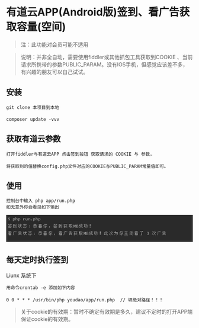 # 有道云APP(Android版)签到、看广告获取容量(空间)

> 注：此功能对会员可能不适用

> 说明：并非全自动，需要使用fiddler或其他抓包工具获取到COOKIE 、当前请求所携带的参数PUBLIC_PARAM。没有IOS手机，但感觉应该差不多，有兴趣的朋友可以自己试试。

## 安装
```
git clone 本项目到本地 

composer update -vvv

```

## 获取有道云参数
```
打开fiddler与有道云APP 点击签到按钮 获取请求的 COOKIE 与 参数，

将获取到的值替换config.php文件对应的COOKIE与PUBLIC_PARAM常量值即可。
```
## 使用
```
控制台中输入 php app/run.php
如无意外你会看见如下输出
```

![image](https://raw.githubusercontent.com/hezhizheng/youdaoyun/master/echo.png)


## 每天定时执行签到
Liunx 系统下

```
用命令crontab -e 添加如下内容

0 0 * * * /usr/bin/php youdao/app/run.php  // 填绝对路径！！！
```

> 关于cookie的有效期：暂时不确定有效期是多久，建议不定时的打开APP端保证cookie的有效期。


